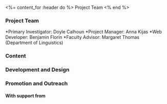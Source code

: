 <%= content_for :header do %>
Project Team
<% end %>

### Project Team 

*Primary Investigator: Doyle Calhoun
*Project Manager: Anna Kijas
*Web Developer: Benjamin Florin
*Faculty Advisor: Margaret Thomas (Department of Linguistics)

### Content 

### Development and Design 

### Promotion and Outreach 

#### With support from
